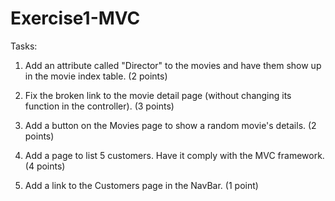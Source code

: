 # Exercise1-MVC

Tasks:

1. Add an attribute called "Director" to the movies and have them show up in the movie index table. (2 points)

2. Fix the broken link to the movie detail page (without changing its function in the controller). (3 points)

3. Add a button on the Movies page to show a random movie's details. (2 points)

4. Add a page to list 5 customers. Have it comply with the MVC framework. (4 points)

5. Add a link to the Customers page in the NavBar. (1 point)
